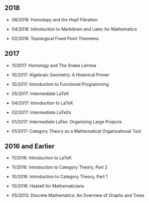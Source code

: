 
## 2018
- 06/2018: Homotopy and the Hopf Fibration

- 04/2018: Introduction to Markdown and Latex for Mathematics

- 02/2018: Topological Fixed Point Theorems

## 2017
- 11/2017: Homology and The Snake Lemma

- 10/2017: Algebraic Geometry: A Historical Primer

- 10/2017: Introduction to Functional Programming

- 05/2017: Intermediate LaTeX

- 04/2017: Introduction to LaTeX

- 02/2017: Intermediate LaTeXs

- 01/2017: Intermediate LaTex: Organizing Large Projects

- 01/2017: Category Theory as a Mathematical Organizational Tool

## 2016 and Earlier
- 11/2016: Introduction to LaTeX

- 11/2016: Introduction to Category Theory, Part 2

- 10/2016: Introduction to Category Theory, Part 1

- 10/2016: Haskell for Mathematicians

- 05/2013: Discrete Mathematics: An Overview of Graphs and Trees
